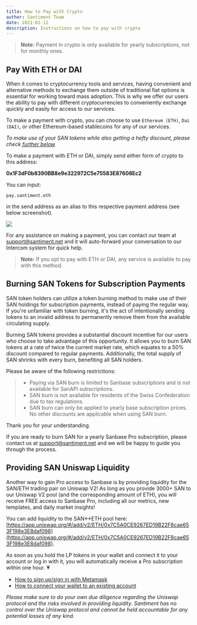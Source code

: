 ```yaml
---
title: How to Pay with Crypto
author: Santiment Team
date: 2021-01-12
description: Instructions on how to pay with crypto
---
```


> **Note:** Payment in crypto is only available for yearly subscriptions, not for monthly ones.

## Pay With ETH or DAI

When it comes to cryptocurrency tools and services, having convenient and alternative methods to exchange them outside of traditional fiat options is essential for working toward mass adoption. This is why we offer our users the ability to pay with different cryptocurrencies to conveniently exchange quickly and easily for access to our services.

To make a payment with crypto, you can choose to use `Ethereum (ETH)`, `Dai (DAI)`, or other Ethereum-based stablecoins for any of our services.

*To make use of your SAN tokens while also getting a hefty discount, please check [further below](/products-and-plans/how-to-pay-with-crypto/#burning-san-tokens-to-make-payments).*

To make a payment with ETH or DAI, simply send either form of crypto to this address:

**0x1F3dF0b8390BB8e9e322972C5e75583E87608Ec2**

You can input:

`pay.santiment.eth`

in the send address as an alias to this respective payment address (see below screenshot).

![](PaySan.jpg)

For any assistance on making a payment, you can contact our team at [support@santiment.net](mailto:support@santiment.net) and it will auto-forward your conversation to our Intercom system for quick help.

> **Note:** If you opt to pay with ETH or DAI, any service is available to pay with this method.

## Burning SAN Tokens for Subscription Payments

SAN token holders can utilize a token burning method to make use of their SAN holdings for subscription payments, instead of paying the regular way. If you're unfamiliar with token burning, it's the act of intentionally sending tokens to an invalid address to permanently remove them from the available circulating supply.

Burning SAN tokens provides a substantial discount incentive for our users who choose to take advantage of this opportunity. It allows you to burn SAN tokens at a rate of twice the current market rate, which equates to a 50% discount compared to regular payments. Additionally, the total supply of SAN shrinks with every burn, benefiting all SAN holders.

Please be aware of the following restrictions:

> - Paying via SAN burn is limited to Sanbase subscriptions and is not available for SanAPI subscriptions.
> - SAN burn is not available for residents of the Swiss Confederation due to tax regulations.
> - SAN burn can only be applied to yearly base subscription prices. No other discounts are applicable when using SAN burn.

Thank you for your understanding.

If you are ready to burn SAN for a yearly Sanbase Pro subscription, please contact us at [support@santiment.net](mailto:support@santiment.net) and we will be happy to guide you through the process.

## Providing SAN Uniswap Liquidity

Another way to gain Pro access to Sanbase is by providing liquidity for the SAN/ETH trading pair on Uniswap V2! As long as you provide 3000+ SAN to our Uniswap V2 pool (and the corresponding amount of ETH), you will receive FREE access to Sanbase Pro, including all our metrics, new templates, and daily market insights!

You can add liquidity to the SAN<->ETH pool here: [https://app.uniswap.org/#/add/v2/ETH/0x7C5A0CE9267ED19B22F8cae653F198e3E8daf098](https://app.uniswap.org/#/add/v2/ETH/0x7C5A0CE9267ED19B22F8cae653F198e3E8daf098).

As soon as you hold the LP tokens in your wallet and connect it to your account or log in with it, you will automatically receive a Pro subscription within one hour. 💗

- [How to sign up/sign in with Metamask](/sanbase/logging-into-sanbase/#first-login-using-metamask)
- [How to connect your wallet to an existing account](/san-tokens/how-to-stake-san/#connecting-a-wallet-to-an-already-existing-account)

*Please make sure to do your own due diligence regarding the Uniswap protocol and the risks involved in providing liquidity. Santiment has no control over the Uniswap protocol and cannot be held accountable for any potential losses of any kind.*

